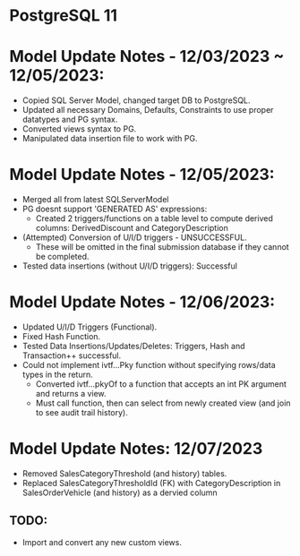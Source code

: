 # PostgreSQL 11
# Model Update Notes - 12/03/2023 ~ 12/05/2023:
- Copied SQL Server Model, changed target DB to PostgreSQL.
- Updated all necessary Domains, Defaults, Constraints to use proper datatypes and PG syntax.
- Converted views syntax to PG.
- Manipulated data insertion file to work with PG.

# Model Update Notes - 12/05/2023:
- Merged all from latest SQLServerModel
- PG doesnt support 'GENERATED AS' expressions:
  - Created 2 triggers/functions on a table level to compute derived columns: DerivedDiscount and CategoryDescription
- (Attempted) Conversion of U/I/D triggers - UNSUCCESSFUL.
  - These will be omitted in the final submission database if they cannot be completed.
- Tested data insertions (without U/I/D triggers): Successful

# Model Update Notes - 12/06/2023:
- Updated U/I/D Triggers (Functional).
- Fixed Hash Function.
- Tested Data Insertions/Updates/Deletes: Triggers, Hash and Transaction++ successful.
- Could not implement ivtf...Pky function without specifying rows/data types in the return.
  - Converted ivtf...pkyOf to a function that accepts an int PK argument and returns a view.
  - Must call function, then can select from newly created view (and join to see audit trail history).

# Model Update Notes: 12/07/2023
- Removed SalesCategoryThreshold (and history) tables.
- Replaced SalesCategoryThresholdId (FK) with CategoryDescription in SalesOrderVehicle (and history) as a dervied column
  
## TODO:
- Import and convert any new custom views.